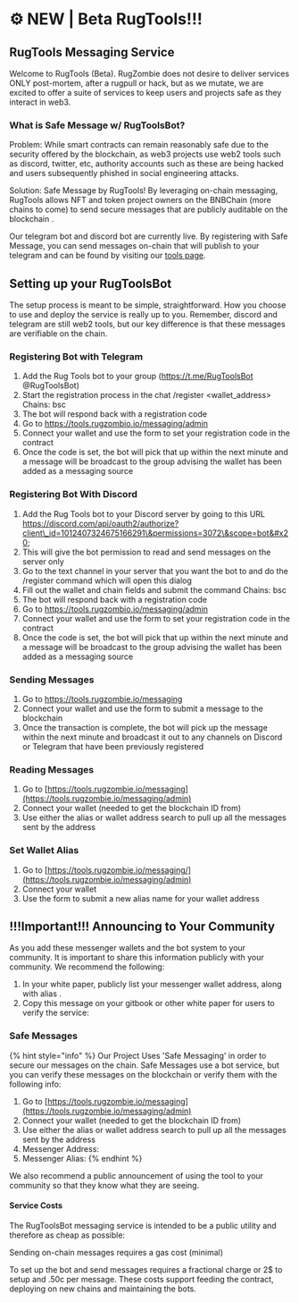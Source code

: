 # ⚙ NEW | Beta RugTools!!!

## RugTools Messaging Service

Welcome to RugTools (Beta). RugZombie does not desire to deliver services ONLY post-mortem, after a rugpull or hack, but as we mutate, we are excited to offer a suite of services to keep users and projects safe as they interact in web3.

### What is Safe Message w/ RugToolsBot?

Problem: While smart contracts can remain reasonably safe due to the security offered by the blockchain, as web3 projects use web2 tools such as discord, twitter, etc, authority accounts such as these are being hacked and users subsequently phished in social engineering attacks.&#x20;

Solution: Safe Message by RugTools! By leveraging on-chain messaging, RugTools allows NFT and token project owners on the BNBChain (more chains to come) to send secure messages that are publicly auditable on the blockchain .

Our telegram bot and discord bot are currently live. By registering with Safe Message, you can send messages on-chain that will publish to your telegram and can be found by visiting our [tools page](https://tools.rugzombie.io/messaging/admin).&#x20;

## Setting up your RugToolsBot

The setup process is meant to be simple, straightforward. How you choose to use and deploy the service is really up to you. Remember, discord and telegram are still web2 tools, but our key difference is that these messages are verifiable on the chain.&#x20;



### Registering Bot with Telegram

1. Add the Rug Tools bot to your group (https://t.me/RugToolsBot @RugToolsBot)&#x20;
2. Start the registration process in the chat /register \<wallet\_address> Chains: bsc&#x20;
3. The bot will respond back with a registration code&#x20;
4. Go to [https://tools.rugzombio.io/messaging/admin ](https://tools.rugzombie.io/messaging/admin)
5. Connect your wallet and use the form to set your registration code in the contract&#x20;
6. Once the code is set, the bot will pick that up within the next minute and a message will be broadcast to the group advising the wallet has been added as a messaging source

### Registering Bot With Discord&#x20;

1. Add the Rug Tools bot to your Discord server by going to this URL https://discord.com/api/oauth2/authorize?client\_id=1012407324675166291\&permissions=3072\&scope=bot&#x20;
2. This will give the bot permission to read and send messages on the server only&#x20;
3. Go to the text channel in your server that you want the bot to and do the /register command which will open this dialog
4. Fill out the wallet and chain fields and submit the command Chains: bsc&#x20;
5. The bot will respond back with a registration code&#x20;
6. Go to [https://tools.rugzombio.io/messaging/admin ](https://tools.rugzombie.io/messaging/admin)
7. Connect your wallet and use the form to set your registration code in the contract
8. &#x20;Once the code is set, the bot will pick that up within the next minute and a message will be broadcast to the group advising the wallet has been added as a messaging source

### Sending Messages&#x20;

1. Go to [https://tools.rugzombie.io/messaging ](https://tools.rugzombie.io/messaging/admin)
2. Connect your wallet and use the form to submit a message to the blockchain&#x20;
3. Once the transaction is complete, the bot will pick up the message within the next minute and broadcast it out to any channels on Discord or Telegram that have been previously registered

### Reading Messages

1. Go to [https://tools.rugzombie.io/messaging](https://tools.rugzombie.io/messaging/admin)
2. Connect your wallet (needed to get the blockchain ID from)&#x20;
3. Use either the alias or wallet address search to pull up all the messages sent by the address

### Set Wallet Alias&#x20;

1. Go to [https://tools.rugzombie.io/messaging/](https://tools.rugzombie.io/messaging/admin)
2. Connect your wallet&#x20;
3. Use the form to submit a new alias name for your wallet address

## !!!Important!!! Announcing to Your Community

As you add these messenger wallets and the bot system to your community. It is important to share this information publicly with your community. We recommend the following:

1. In your white paper, publicly list your messenger wallet address, along with alias .
2. Copy this message on your gitbook or other white paper for users to verify the service:&#x20;

### Safe Messages

{% hint style="info" %}
Our Project Uses 'Safe Messaging' in order to secure our messages on the chain. Safe Messages use a bot service, but you can verify these messages on the blockchain or verify them with the following info:

1. Go to [https://tools.rugzombie.io/messaging](https://tools.rugzombie.io/messaging/admin)
2. Connect your wallet (needed to get the blockchain ID from)&#x20;
3. Use either the alias or wallet address search to pull up all the messages sent by the address
4. Messenger Address:&#x20;
5. Messenger Alias:&#x20;
{% endhint %}

We also recommend a public announcement of using the tool to your community so that they know what they are seeing.&#x20;

#### Service Costs

The RugToolsBot messaging service is intended to be a public utility and therefore as cheap as possible:

Sending on-chain messages requires a gas cost (minimal)&#x20;

To set up the bot and send messages requires a fractional charge or 2$ to setup and .50c per message. These costs support feeding the contract, deploying on new chains and maintaining the bots.&#x20;
